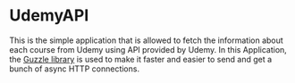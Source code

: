 # UdemyAPI

This is the simple application that is allowed to fetch the information about each course from Udemy using API provided by Udemy.
In this Application, the [Guzzle library](https://github.com/guzzle/guzzle) is used to make it faster and easier to send and get a bunch of async HTTP connections.
